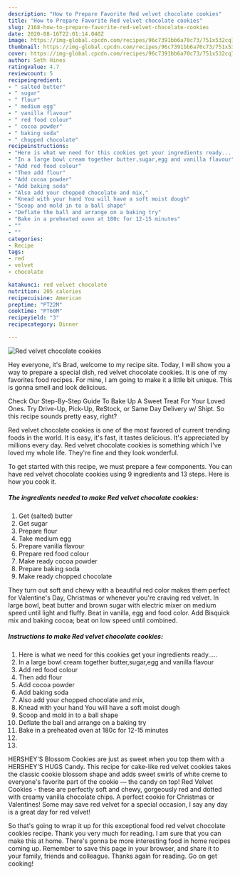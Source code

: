 ```yaml
---
description: "How to Prepare Favorite Red velvet chocolate cookies"
title: "How to Prepare Favorite Red velvet chocolate cookies"
slug: 2168-how-to-prepare-favorite-red-velvet-chocolate-cookies
date: 2020-08-16T22:01:14.040Z
image: https://img-global.cpcdn.com/recipes/96c7391bb6a70c73/751x532cq70/red-velvet-chocolate-cookies-recipe-main-photo.jpg
thumbnail: https://img-global.cpcdn.com/recipes/96c7391bb6a70c73/751x532cq70/red-velvet-chocolate-cookies-recipe-main-photo.jpg
cover: https://img-global.cpcdn.com/recipes/96c7391bb6a70c73/751x532cq70/red-velvet-chocolate-cookies-recipe-main-photo.jpg
author: Seth Hines
ratingvalue: 4.7
reviewcount: 5
recipeingredient:
- " salted butter"
- " sugar"
- " flour"
- " medium egg"
- " vanilla flavour"
- " red food colour"
- " cocoa powder"
- " baking soda"
- " chopped chocolate"
recipeinstructions:
- "Here is what we need for this cookies get your ingredients ready....."
- "In a large bowl cream together butter,sugar,egg and vanilla flavour"
- "Add red food colour"
- "Then add flour"
- "Add cocoa powder"
- "Add baking soda"
- "Also add your chopped chocolate and mix,"
- "Knead with your hand You will have a soft moist dough"
- "Scoop and mold in to a ball shape"
- "Deflate the ball and arrange on a baking try"
- "Bake in a preheated oven at 180c for 12-15 minutes"
- ""
- ""
categories:
- Recipe
tags:
- red
- velvet
- chocolate

katakunci: red velvet chocolate 
nutrition: 205 calories
recipecuisine: American
preptime: "PT22M"
cooktime: "PT60M"
recipeyield: "3"
recipecategory: Dinner

---
```



![Red velvet chocolate cookies](https://img-global.cpcdn.com/recipes/96c7391bb6a70c73/751x532cq70/red-velvet-chocolate-cookies-recipe-main-photo.jpg)

Hey everyone, it's Brad, welcome to my recipe site. Today, I will show you a way to prepare a special dish, red velvet chocolate cookies. It is one of my favorites food recipes. For mine, I am going to make it a little bit unique. This is gonna smell and look delicious.

Check Our Step-By-Step Guide To Bake Up A Sweet Treat For Your Loved Ones. Try Drive-Up, Pick-Up, ReStock, or Same Day Delivery w/ Shipt. So this recipe sounds pretty easy, right?

Red velvet chocolate cookies is one of the most favored of current trending foods in the world. It is easy, it's fast, it tastes delicious. It's appreciated by millions every day. Red velvet chocolate cookies is something which I've loved my whole life. They're fine and they look wonderful.


To get started with this recipe, we must prepare a few components. You can have red velvet chocolate cookies using 9 ingredients and 13 steps. Here is how you cook it.

<!--inarticleads1-->

##### The ingredients needed to make Red velvet chocolate cookies:

1. Get  (salted) butter
1. Get  sugar
1. Prepare  flour
1. Take  medium egg
1. Prepare  vanilla flavour
1. Prepare  red food colour
1. Make ready  cocoa powder
1. Prepare  baking soda
1. Make ready  chopped chocolate


They turn out soft and chewy with a beautiful red color makes them perfect for Valentine&#39;s Day, Christmas or whenever you&#39;re craving red velvet. In large bowl, beat butter and brown sugar with electric mixer on medium speed until light and fluffy. Beat in vanilla, egg and food color. Add Bisquick mix and baking cocoa; beat on low speed until combined. 

<!--inarticleads2-->

##### Instructions to make Red velvet chocolate cookies:

1. Here is what we need for this cookies get your ingredients ready.....
1. In a large bowl cream together butter,sugar,egg and vanilla flavour
1. Add red food colour
1. Then add flour
1. Add cocoa powder
1. Add baking soda
1. Also add your chopped chocolate and mix,
1. Knead with your hand You will have a soft moist dough
1. Scoop and mold in to a ball shape
1. Deflate the ball and arrange on a baking try
1. Bake in a preheated oven at 180c for 12-15 minutes
1. 
1. 


HERSHEY&#39;S Blossom Cookies are just as sweet when you top them with a HERSHEY&#39;S HUGS Candy. This recipe for cake-like red velvet cookies takes the classic cookie blossom shape and adds sweet swirls of white creme to everyone&#39;s favorite part of the cookie — the candy on top! Red Velvet Cookies - these are perfectly soft and chewy, gorgeously red and dotted with creamy vanilla chocolate chips. A perfect cookie for Christmas or Valentines! Some may save red velvet for a special occasion, I say any day is a great day for red velvet! 

So that's going to wrap it up for this exceptional food red velvet chocolate cookies recipe. Thank you very much for reading. I am sure that you can make this at home. There's gonna be more interesting food in home recipes coming up. Remember to save this page in your browser, and share it to your family, friends and colleague. Thanks again for reading. Go on get cooking!
